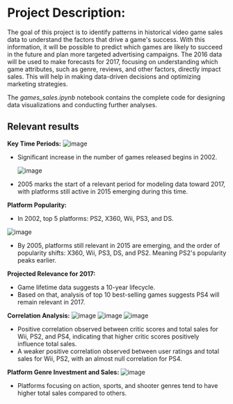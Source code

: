 # Project Description:
The goal of this project is to identify patterns in historical video game sales data to understand the factors that drive a game's success. With this information, it will be possible to predict which games are likely to succeed in the future and plan more targeted advertising campaigns. The 2016 data will be used to make forecasts for 2017, focusing on understanding which game attributes, such as genre, reviews, and other factors, directly impact sales. This will help in making data-driven decisions and optimizing marketing strategies.

The *games_sales.ipynb* notebook contains the complete code for designing data visualizations and conducting further analyses.

## Relevant results
**Key Time Periods:**
![image](https://github.com/user-attachments/assets/22e3d24d-a19e-428e-a617-2c7e0978f829)
- Significant increase in the number of games released begins in 2002.

  ![image](https://github.com/user-attachments/assets/f04c0523-efce-4ae3-ba3b-b94fe72f8f91)
- 2005 marks the start of a relevant period for modeling data toward 2017, with platforms still active in 2015 emerging during this time.
  
**Platform Popularity:**
- In 2002, top 5 platforms: PS2, X360, Wii, PS3, and DS.
  
![image](https://github.com/user-attachments/assets/dc681259-2f74-4d42-8ee4-51190beb2ea7)
- By 2005, platforms still relevant in 2015 are emerging, and the order of popularity shifts: X360, Wii, PS3, DS, and PS2. Meaning PS2's popularity peaks earlier.

**Projected Relevance for 2017:**
- Game lifetime data suggests a 10-year lifecycle.
- Based on that, analysis of top 10 best-selling games suggests PS4 will remain relevant in 2017.
  
**Correlation Analysis:**
![image](https://github.com/user-attachments/assets/e80e3308-1b49-46a8-9cee-b4754f3d2691)
![image](https://github.com/user-attachments/assets/5e3e5954-08de-45ad-a4df-76eea403b13a)
![image](https://github.com/user-attachments/assets/f34c1db0-bbd3-44ee-90d7-fb7c17960989)
- Positive correlation observed between critic scores and total sales for Wii, PS2, and PS4, indicating that higher critic scores positively influence total sales.
- A weaker positive correlation observed between user ratings and total sales for Wii, PS2, with an almost null correlation for PS4.

**Platform Genre Investment and Sales:**
![image](https://github.com/user-attachments/assets/df1024aa-4a41-408c-adac-a46a175828ce)
- Platforms focusing on action, sports, and shooter genres tend to have higher total sales compared to others.

